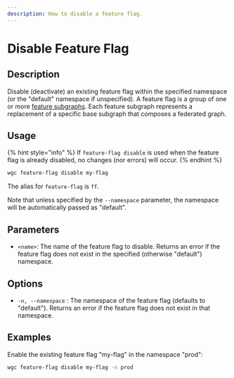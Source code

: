 ```yaml
---
description: How to disable a feature flag.
---
```


# Disable Feature Flag

## Description

Disable (deactivate) an existing feature flag within the specified namespace (or the "default" namespace if unspecified). A feature flag is a group of one or more [feature subgraphs](../feature-subgraphs/). Each feature subgraph represents a replacement of a specific base subgraph that composes a federated graph.

## Usage

{% hint style="info" %}
If `feature-flag disable` is used when the feature flag is already disabled, no changes (nor errors) will occur.
{% endhint %}

```bash
wgc feature-flag disable my-flag
```

The alias for `feature-flag` is `ff`.

Note that unless specified by the `--namespace` parameter, the namespace will be automatically passed as "default".

## Parameters

* `<name>`: The name of the feature flag to disable. Returns an error if the feature flag does not exist in the specified (otherwise "default") namespace.

## Options

* `-n, --namespace` : The namespace of the feature flag (defaults to "default"). Returns an error if the feature flag does not exist in that namespace.

## Examples

Enable the existing feature flag "my-flag" in the namespace "prod":

```sh
wgc feature-flag disable my-flag -n prod
```

